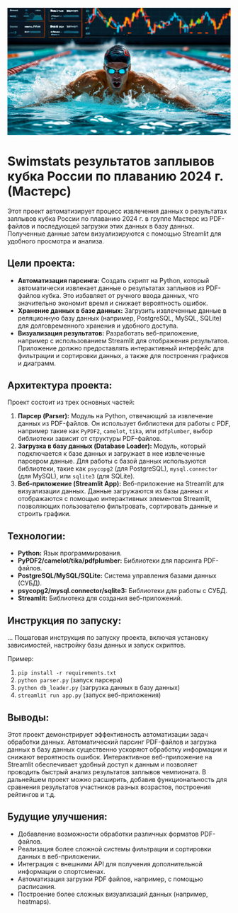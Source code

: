 ![Swimstats](SwimCup.jpg)
# Swimstats результатов заплывов кубка России по плаванию 2024 г. (Мастерс)

Этот проект автоматизирует процесс извлечения данных о результатах заплывов кубка России по плаванию 2024 г. в группе Мастерс из PDF-файлов и последующей загрузки этих данных в базу данных.  Полученные данные затем визуализируются с помощью Streamlit для удобного просмотра и анализа.

## Цели проекта:

* **Автоматизация парсинга:**  Создать скрипт на Python, который автоматически извлекает данные о результатах заплывов из PDF-файлов кубка.  Это избавляет от ручного ввода данных, что значительно экономит время и снижает вероятность ошибок.
* **Хранение данных в базе данных:**  Загрузить извлеченные данные в реляционную базу данных (например, PostgreSQL, MySQL, SQLite) для долговременного хранения и удобного доступа.
* **Визуализация результатов:**  Разработать веб-приложение, например с использованием Streamlit для отображения результатов.  Приложение должно предоставлять интерактивный интерфейс для фильтрации и сортировки данных, а также для построения графиков и диаграмм.

## Архитектура проекта:

Проект состоит из трех основных частей:

1. **Парсер (Parser):**  Модуль на Python, отвечающий за извлечение данных из PDF-файлов.  Он использует библиотеки для работы с PDF, например такие как `PyPDF2`, `camelot`, `tika`, или `pdfplumber`,  выбор библиотеки зависит от структуры PDF-файлов.
2. **Загрузка в базу данных (Database Loader):**  Модуль, который подключается к базе данных и загружает в нее извлеченные парсером данные.  Для работы с базой данных используются библиотеки, такие как `psycopg2` (для PostgreSQL), `mysql.connector` (для MySQL), или `sqlite3` (для SQLite).
3. **Веб-приложение (Streamlit App):**  Веб-приложение на Streamlit для визуализации данных.  Данные загружаются из базы данных и отображаются с помощью интерактивных элементов Streamlit, позволяющих пользователю фильтровать, сортировать данные и строить графики.

## Технологии:

* **Python:** Язык программирования.
* **PyPDF2/camelot/tika/pdfplumber:** Библиотеки для парсинга PDF-файлов.
* **PostgreSQL/MySQL/SQLite:** Система управления базами данных (СУБД).
* **psycopg2/mysql.connector/sqlite3:** Библиотеки для работы с СУБД.
* **Streamlit:** Библиотека для создания веб-приложений.

## Инструкция по запуску:

... Пошаговая инструкция по запуску проекта, включая установку зависимостей, настройку базы данных и запуск скриптов.

Пример:

1.  `pip install -r requirements.txt`
2.  `python parser.py`  (запуск парсера)
3.  `python db_loader.py` (загрузка данных в базу данных)
4.  `streamlit run app.py` (запуск веб-приложения)

## Выводы:

Этот проект демонстрирует эффективность автоматизации задач обработки данных.  Автоматический парсинг PDF-файлов и загрузка данных в базу данных существенно ускоряют обработку информации и снижают вероятность ошибок.  Интерактивное веб-приложение на Streamlit обеспечивает удобный доступ к данным и позволяет проводить быстрый анализ результатов заплывов чемпионата.  В дальнейшем проект можно расширить, добавив функциональность для сравнения результатов участников разных возрастов, построения рейтингов и т.д.


## Будущие улучшения:

* Добавление возможности обработки различных форматов PDF-файлов.
* Реализация более сложной системы фильтрации и сортировки данных в веб-приложении.
* Интеграция с внешними API для получения дополнительной информации о спортсменах.
* Автоматизация загрузки PDF файлов, например, с помощью расписания.
* Построение более сложных визуализаций данных (например, heatmaps).
